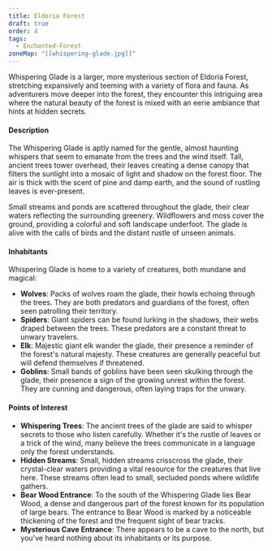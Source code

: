 ```yaml
---
title: Eldoria Forest
draft: true
order: 4
tags:
  - Enchanted-Forest
zoneMap: "[[whispering-glade.jpg]]"
---
```

Whispering Glade is a larger, more mysterious section of Eldoria Forest, stretching expansively and teeming with a variety of flora and fauna. As adventurers move deeper into the forest, they encounter this intriguing area where the natural beauty of the forest is mixed with an eerie ambiance that hints at hidden secrets.

#### Description

The Whispering Glade is aptly named for the gentle, almost haunting whispers that seem to emanate from the trees and the wind itself. Tall, ancient trees tower overhead, their leaves creating a dense canopy that filters the sunlight into a mosaic of light and shadow on the forest floor. The air is thick with the scent of pine and damp earth, and the sound of rustling leaves is ever-present.

Small streams and ponds are scattered throughout the glade, their clear waters reflecting the surrounding greenery. Wildflowers and moss cover the ground, providing a colorful and soft landscape underfoot. The glade is alive with the calls of birds and the distant rustle of unseen animals.

#### Inhabitants

Whispering Glade is home to a variety of creatures, both mundane and magical:

- **Wolves**: Packs of wolves roam the glade, their howls echoing through the trees. They are both predators and guardians of the forest, often seen patrolling their territory.
- **Spiders**: Giant spiders can be found lurking in the shadows, their webs draped between the trees. These predators are a constant threat to unwary travelers.
- **Elk**: Majestic giant elk wander the glade, their presence a reminder of the forest's natural majesty. These creatures are generally peaceful but will defend themselves if threatened.
- **Goblins**: Small bands of goblins have been seen skulking through the glade, their presence a sign of the growing unrest within the forest. They are cunning and dangerous, often laying traps for the unwary.

#### Points of Interest

- **Whispering Trees**: The ancient trees of the glade are said to whisper secrets to those who listen carefully. Whether it's the rustle of leaves or a trick of the wind, many believe the trees communicate in a language only the forest understands.
- **Hidden Streams**: Small, hidden streams crisscross the glade, their crystal-clear waters providing a vital resource for the creatures that live here. These streams often lead to small, secluded ponds where wildlife gathers.
- **Bear Wood Entrance**: To the south of the Whispering Glade lies Bear Wood, a dense and dangerous part of the forest known for its population of large bears. The entrance to Bear Wood is marked by a noticeable thickening of the forest and the frequent sight of bear tracks.
- **Mysterious Cave Entrance**: There appears to be a cave to the north, but you've heard nothing about its inhabitants or its purpose.

